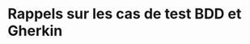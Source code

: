 # Rappels sur les cas de test BDD et Gherkin


<!--stackedit_data:
eyJoaXN0b3J5IjpbNTI3MDU1MDE3XX0=
-->
